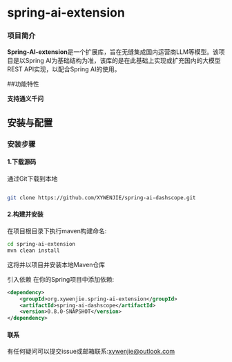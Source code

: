 # spring-ai-extension

### 项目简介

**Spring-AI-extension**是一个扩展库，旨在无缝集成国内运营商LLM等模型。该项目是以Spring AI为基础结构为准，该库的是在此基础上实现或扩充国内的大模型REST API实现，以配合Spring AI的使用。

##功能特性

**支持通义千问**

## 安装与配置

### 安装步骤

#### 1.下载源码

通过Git下载到本地
~~~ bash

git clone https://github.com/XYWENJIE/spring-ai-dashscope.git

~~~

#### 2.构建并安装
在项目根目录下执行maven构建命名:
~~~ bash
cd spring-ai-extension
mvn clean install
~~~

这将并以项目并安装本地Maven仓库

引入依赖
在你的Spring项目中添加依赖:
~~~xml
<dependency>
	<groupId>org.xywenjie.spring-ai-extension</groupId>
	<artifactId>spring-ai-dashscope</artifactId>
	<version>0.8.0-SNAPSHOT</version>
</dependency>
~~~

#### 联系

有任何疑问可以提交issue或邮箱联系:xywenjie@outlook.com